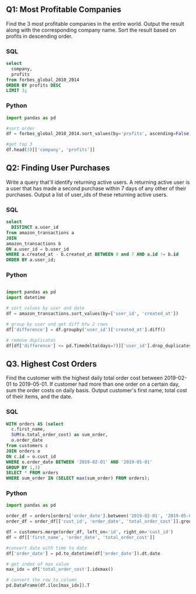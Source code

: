 
## Q1: Most Profitable Companies
Find the 3 most profitable companies in the entire world.
Output the result along with the corresponding company name.
Sort the result based on profits in descending order.

### SQL 

```sql
select
  company,
  profits
from forbes_global_2010_2014
ORDER BY profits DESC
LIMIT 3;
```

### Python

``` python
import pandas as pd

#sort order
df = forbes_global_2010_2014.sort_values(by='profits', ascending=False)

#get top 3
df.head(3)[['company', 'profits']]
```

## Q2: Finding User Purchases
Write a query that'll identify returning active users. 
A returning active user is a user that has made a second purchase within 7 days of any other of their purchases. 
Output a list of user_ids of these returning active users.

### SQL 

```sql
select 
  DISTINCT a.user_id
from amazon_transactions a
JOIN
amazon_transactions b
ON a.user_id = b.user_id 
WHERE a.created_at - b.created_at BETWEEN 0 and 7 AND a.id != b.id
ORDER BY a.user_id;
```

### Python

``` python

import pandas as pd
import datetime

# sort values by user and date
df = amazon_transactions.sort_values(by=['user_id', 'created_at'])

# group by user and get diff btw 2 rows
df['difference'] = df.groupby('user_id')['created_at'].diff()

# remove duplicates
df[df['difference'] <= pd.Timedelta(days=7)]['user_id'].drop_duplicates()
```

## Q3. Highest Cost Orders
Find the customer with the highest daily total order cost between 2019-02-01 to 2019-05-01. 
If customer had more than one order on a certain day, sum the order costs on daily basis. 
Output customer's first name, total cost of their items, and the date.

### SQL
```sql
WITH orders AS (select 
  c.first_name, 
  SUM(o.total_order_cost) as sum_order, 
  o.order_date
from customers c
JOIN orders o
ON c.id = o.cust_id
WHERE o.order_date BETWEEN '2019-02-01' AND '2019-05-01' 
GROUP BY 1,3)
SELECT * FROM orders
WHERE sum_order IN (SELECT max(sum_order) FROM orders);
```

### Python

``` python
import pandas as pd

order_df = orders[orders['order_date'].between('2019-02-01', '2019-05-01')]
order_df = order_df[['cust_id', 'order_date', 'total_order_cost']].groupby(['cust_id', 'order_date']).sum().reset_index()

df = customers.merge(order_df, left_on='id', right_on='cust_id')
df = df[['first_name', 'order_date', 'total_order_cost']]

#convert date with time to date
df['order_date'] = pd.to_datetime(df['order_date']).dt.date

# get index of max value
max_idx = df['total_order_cost'].idxmax()

# convert the row to column 
pd.DataFrame(df.iloc[max_idx]).T
